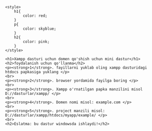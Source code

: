 
    <style>
        h1{
            color: red;
        }
        p{
            color: skyblue;
        }
        h2{
            color: pink;
        }
    </style>

    <h1>Xampp dasturi uchun domen qo'shish uchun mini dastur</h1>
    <h2>foydalanish uchun qo'llanma</h2>
    <p><strong>1</strong>. fayillarni yuklab oling xampp dasturidagi htdocs papkasiga yuklang </p>
    <br>
    <p><strong>2</strong>. browser yordamida fayilga boring </p>
    <br>
    <p><strong>3</strong>. Xampp o'rnatilgan papka manzilini misol D://dasturlar/xampp/ </p>
    <br>
    <p><strong>4</strong>. Domen nomi misol: example.com </p>
    <br>
    <p><strong>5</strong>. project manzili misol: D://dasturlar/xampp/htdocs/myapp/example/ </p>
    <br>
    <h2>Eslatma: bu dastur windowsda ishlaydi!</h2>
